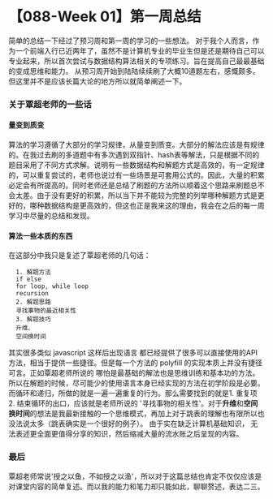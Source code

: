 # 【088-Week 01】第一周总结
简单的总结一下经过了预习周和第一周的学习的一些想法。
对于我个人而言，作为一个前端入行已近两年了，虽然不是计算机专业的毕业生但是还是期待自己可以专业起来，所以首次尝试与数据结构算法相关的专项练习。旨在提高自己最最基础的变成思维和能力。
从预习周开始到陆陆续续刷了大概10道题左右，感慨颇多。但这里并不是应该长篇大论的地方所以就简单阐述一下。
### 关于覃超老师的一些话
#### 量变到质变
 算法的学习遵循了大部分的学习规律，从量变到质变。大部分的解法应该是有规律的。在我过去刷的多道题中有多次遇到双指针、hash表等解法，只是根据不同的题目采用了不同方式求解。说明有一些数据结构和解题方式是高效的，有一定规律的，可以重复尝试的，老师也说过有一些场景是可套用公式的。因此，大量的积累必定会有所提高的。同时老师还是总结了刷题的方法所以顺着这个思路来刷题总不会太差。由于没有更好的积累，所以当下并不能较为完整的列举哪种解题方式是更好的，哪种数据结构是更高效的，但这也正是我来这的理由，我会在之后的每一周学习中尽量的总结和发现。
 #### 算法一些本质的东西
  在这部分中我只是复述了覃超老师的几句话：
  ```
    1. 解题方法
    if else 
    for loop, while loop
    recursion
    2. 解题思路
    寻找事物的最近相关性
    3. 解题技巧
    升维、
    空间换时间
  ```
  其实很多类似 javascript 这样后出现语言 都已经提供了很多可以直接使用的API方法，相当于提供一些捷径。但是每一个方法的 polyfill 的实现本质上并没有捷径可言。正如覃超老师所说的 哪怕是最基础的解法也是思维训练和基本功的方法。所以在解题的时候，尽可能少的使用语言本身已经实现的方法在初学阶段是必要。而循环和递归，所做的就是一遍一遍重复的行为。那么需要找到的就是1. 重复项 2. 结束循环的出口，应该就是老师所说的 '寻找事物的相关性'。对于**升维**和**空间换时间**的想法是我最新接触的一个思维模式，再加上对于跳表的理解也有限所以也没法说太多（跳表确实是一个很好的例子）。
  由于实在缺乏计算机基础知识， 无法表述更全面更值得分享的知识，然后缩减大量的流水账之后呈现的内容。
 ### 最后
 覃超老师常说'授之以鱼，不如授之以渔'，所以对于这篇总结也肯定不仅仅应该是对课堂内容的简单复述。而以我的能力和笔力却只能如此，聊聊赘述，表达二三。